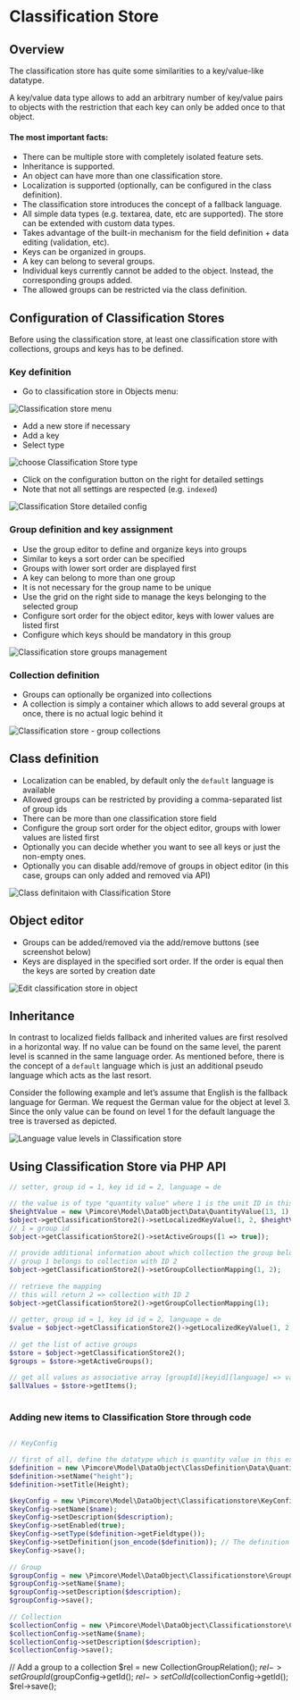# Classification Store

## Overview

The classification store has quite some similarities to a key/value-like datatype. 

A key/value data type allows to add an arbitrary number of key/value pairs to objects with the restriction that each 
key can only be added once to that object.

#### The most important facts:
* There can be multiple store with completely isolated feature sets.
* Inheritance is supported.
* An object can have more than one classification store.
* Localization is supported (optionally, can be configured in the class definition).
* The classification store introduces the concept of a fallback language.
* All simple data types (e.g. textarea, date, etc are supported). The store can be extended with custom data types.
* Takes advantage of the built-in mechanism for the field definition + data editing (validation, etc).
* Keys can be organized in groups.
* A key can belong to several groups.
* Individual keys currently cannot be added to the object. Instead, the corresponding groups added.
* The allowed groups can be restricted via the class definition.


## Configuration of Classification Stores

Before using the classification store, at least one classification store with collections, groups and keys has to be
defined. 

### Key definition
* Go to classification store in Objects menu:

![Classification store menu](../../../img/Objects_ClassificationStore_menu.png)

* Add a new store if necessary
* Add a key
* Select type

![choose Classification Store type](../../../img/Objects_ClassificationStore_type.png)

* Click on the configuration button on the right for detailed settings
* Note that not all settings are respected (e.g. `indexed`)

![Classification Store detailed config](../../../img/Objects_ClassificationStore_detailed_config.png)


### Group definition and key assignment
* Use the group editor to define and organize keys into groups
* Similar to keys a sort order can be specified
* Groups with lower sort order are displayed first
* A key can belong to more than one group
* It is not necessary for the group name to be unique
* Use the grid on the right side to manage the keys belonging to the selected group
* Configure sort order for the object editor, keys with lower values are listed first
* Configure which keys should be mandatory in this group

![Classification store groups management](../../../img/Objects_ClassificationStore_groups_grid.png)

### Collection definition

* Groups can optionally be organized into collections
* A collection is simply a container which allows to add several groups at once, there is no actual logic behind it

![Classification store - group collections](../../../img/Objects_ClassificationStore_group_collections_grid.png)


## Class definition

* Localization can be enabled, by default only the `default` language is available
* Allowed groups can be restricted by providing a comma-separated list of group ids
* There can be more than one classification store field 
* Configure the group sort order for the object editor, groups with lower values are listed first
* Optionally you can decide whether you want to see all keys or just the non-empty ones.
* Optionally you can disable add/remove of groups in object editor (in this case, groups can only added and removed via API)

![Class definitaion with Classification Store](../../../img/Objects_ClassificationStore_classes.png)


## Object editor

* Groups can be added/removed via the add/remove buttons (see screenshot below)
* Keys are displayed in the specified sort order. If the order is equal then the keys are sorted by creation date

![Edit classification store in object](../../../img/Objects_ClassificationStore_edit_object.png)


## Inheritance

In contrast to localized fields fallback and inherited values are first resolved in a horizontal way. 
If no value can be found on the same level, the parent level is scanned in the same language order. 
As mentioned before, there is the concept of a `default` language which is just an additional pseudo language 
which acts as the last resort.

Consider the following example and let’s assume that English is the fallback language for German. 
We request the German value for the object at level 3. 
Since the only value can be found on level 1 for the default language the tree is traversed as depicted.

![Language value levels in Classification store](../../../img/Objects_ClassificationStore_levels.png)

## Using Classification Store via PHP API

```php
// setter, group id = 1, key id id = 2, language = de

// the value is of type "quantity value" where 1 is the unit ID in this example
$heightValue = new \Pimcore\Model\DataObject\Data\QuantityValue(13, 1);
$object->getClassificationStore2()->setLocalizedKeyValue(1, 2, $heightValue, "de");
// 1 = group id
$object->getClassificationStore2()->setActiveGroups([1 => true]);
  
// provide additional information about which collection the group belongs to
// group 1 belongs to collection with ID 2
$object->getClassificationStore2()->setGroupCollectionMapping(1, 2);
  
// retrieve the mapping 
// this will return 2 => collection with ID 2
$object->getClassificationStore2()->getGroupCollectionMapping(1);
  
// getter, group id = 1, key id id = 2, language = de
$value = $object->getClassificationStore2()->getLocalizedKeyValue(1, 2, "de");
  
// get the list of active groups
$store = $object->getClassificationStore2();
$groups = $store->getActiveGroups();
  
// get all values as associative array [groupId][keyid][language] => value
$allValues = $store->getItems();
   
```

### Adding new items to Classification Store through code

```php

// KeyConfig

// first of all, define the datatype which is quantity value in this example
$definition = new \Pimcore\Model\DataObject\ClassDefinition\Data\QuantityValue();
$definition->setName("height");
$definition->setTitle(Height);

$keyConfig = new \Pimcore\Model\DataObject\Classificationstore\KeyConfig();
$keyConfig->setName($name);
$keyConfig->setDescription($description);
$keyConfig->setEnabled(true);
$keyConfig->setType($definition->getFieldtype());
$keyConfig->setDefinition(json_encode($definition)); // The definition is used in object editor to render fields
$keyConfig->save();  
  
// Group
$groupConfig = new \Pimcore\Model\DataObject\Classificationstore\GroupConfig();
$groupConfig->setName($name);
$groupConfig->setDescription($description);
$groupConfig->save();
  
// Collection
$collectionConfig = new \Pimcore\Model\DataObject\Classificationstore\CollectionConfig();
$collectionConfig->setName($name);
$collectionConfig->setDescription($description);
$collectionConfig->save();
```

// Add a group to a collection
$rel = new CollectionGroupRelation();
$rel->setGroupId($groupConfig->getId();
$rel->setColId($collectionConfig->getId();
$rel->save();